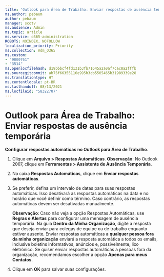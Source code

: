 ```yaml
---
title: 'Outlook para Área de Trabalho: Enviar respostas de ausência temporária'
ms.author: pebaum
author: pebaum
manager: scotv
ms.audience: Admin
ms.topic: article
ms.service: o365-administration
ROBOTS: NOINDEX, NOFOLLOW
localization_priority: Priority
ms.collection: Adm_O365
ms.custom:
- "9000761"
- "3514"
ms.openlocfilehash: d19bbbcf4fd131b3fb71645a2a0af7cac8a2fffb
ms.sourcegitcommit: ab75f66355116e995b3cb5505465b31989339e28
ms.translationtype: HT
ms.contentlocale: pt-BR
ms.lasthandoff: 08/13/2021
ms.locfileid: "58322707"
---
```

# <a name="outlook-desktop-send-out-of-office-replies"></a>Outlook para Área de Trabalho: Enviar respostas de ausência temporária

**Configurar respostas automáticas no Outlook para Área de Trabalho**.

1. Clique em **Arquivo > Respostas Automáticas**. 
    **Observação**: No Outlook 2007, clique em **Ferramentas > Assistente de Ausência Temporária**.

2. Na caixa **Respostas Automáticas**, clique em **Enviar respostas automáticas**.

3. Se preferir, defina um intervalo de datas para suas respostas automáticas. Isso desativará as respostas automáticas na data e no horário que você definir como término. Caso contrário, as respostas automáticas devem ser desativadas manualmente.

    **Observação**: Caso não veja a opção Respostas Automáticas, use **Regras e Alertas** para configurar uma mensagem de ausência temporária. Na guia **Dentro da Minha Organização**, digite a resposta que deseja enviar para colegas de equipe ou de trabalho enquanto estiver ausente. Enviar respostas automáticas a **qualquer pessoa fora da minha organização** enviará a resposta automática a todos os emails, inclusive boletins informativos, anúncios e, possivelmente, lixo eletrônico. Se quiser enviar respostas automáticas a pessoas fora da organização, recomendamos escolher a opção **Apenas para meus Contatos**.

4. Clique em **OK** para salvar suas configurações.
